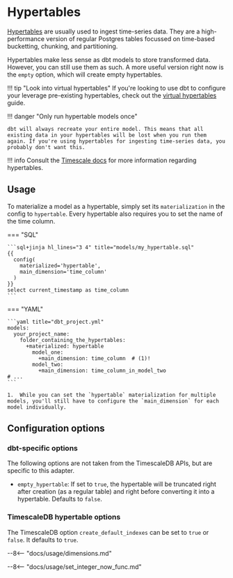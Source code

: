 # Hypertables

[Hypertables](https://docs.timescale.com/use-timescale/latest/hypertables/about-hypertables/) are usually used to ingest time-series data. They are a high-performance version of regular Postgres tables focussed on time-based bucketting, chunking, and partitioning.

Hypertables make less sense as dbt models to store transformed data. However, you can still use them as such. A more useful version right now is the `empty` option, which will create empty hypertables.

!!! tip "Look into virtual hypertables"
    If you're looking to use dbt to configure your leverage pre-existing hypertables, check out the [virtual hypertables](../usage/virtual-hypertables.md) guide.

!!! danger "Only run hypertable models once"

    dbt will always recreate your entire model. This means that all existing data in your hypertables will be lost when you run them again. If you're using hypertables for ingesting time-series data, you probably don't want this.

!!! info
    Consult the [Timescale docs](https://docs.timescale.com/use-timescale/latest/hypertables/about-hypertables/) for more information regarding hypertables.

## Usage

To materialize a model as a hypertable, simply set its `materialization` in the config to `hypertable`. Every hypertable also requires you to set the name of the time column.

=== "SQL"

    ```sql+jinja hl_lines="3 4" title="models/my_hypertable.sql"
    {{
      config(
        materialized='hypertable',
        main_dimension='time_column'
      )
    }}
    select current_timestamp as time_column
    ```

=== "YAML"

    ```yaml title="dbt_project.yml"
    models:
      your_project_name:
        folder_containing_the_hypertables:
          +materialized: hypertable
            model_one:
              +main_dimension: time_column  # (1)!
            model_two:
              +main_dimension: time_column_in_model_two
    # ...
    ```

    1.  While you can set the `hypertable` materialization for multiple models, you'll still have to configure the `main_dimension` for each model individually.

## Configuration options

### dbt-specific options

The following options are not taken from the TimescaleDB APIs, but are specific to this adapter.

* `empty_hypertable`: If set to `true`, the hypertable will be truncated right after creation (as a regular table) and right before converting it into a hypertable. Defaults to `false`.

### TimescaleDB hypertable options

The TimescaleDB option `create_default_indexes` can be set to `true` or `false`. It defaults to `true`.

--8<-- "docs/usage/dimensions.md"

--8<-- "docs/usage/set_integer_now_func.md"
